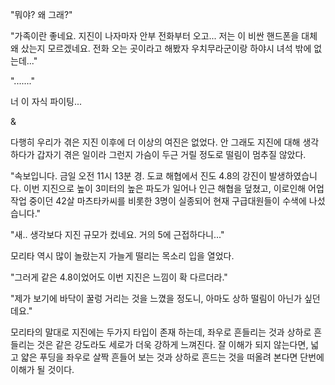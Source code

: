 "뭐야? 왜 그래?" 

"가족이란 좋네요. 지진이 나자마자 안부 전화부터 오고... 저는 이 비싼 핸드폰을 대체 왜 샀는지 모르겠네요. 전화 오는 곳이라고 해봤자 우치무라군이랑 하야시 녀석 밖에 없는데..." 

"......." 

너 이 자식 파이팅... 

& 

다행히 우리가 겪은 지진 이후에 더 이상의 여진은 없었다. 
안 그래도 지진에 대해 생각하다가 갑자기 겪은 일이라 그런지 가슴이 두근 거릴 정도로 떨림이 멈추질 않았다. 

"속보입니다. 금일 오전 11시 13분 경. 도쿄 해협에서 진도 4.8의 강진이 발생하였습니다. 이번 지진으로 높이 3미터의 높은 파도가 일어나 인근 해협을 덮쳤고, 이로인해 어업 작업 중이던 42살 마츠타카씨를 비롯한 3명이 실종되어 현재 구급대원들이 수색에 나섰습니다." 

"새.. 생각보다 지진 규모가 컸네요. 거의 5에 근접하다니..." 

모리타 역시 많이 놀랐는지 가늘게 떨리는 목소리 입을 열었다. 

"그러게 같은 4.8이었어도 이번 지진은 느낌이 확 다르더라." 

"제가 보기에 바닥이 꿀렁 거리는 것을 느꼈을 정도니, 아마도 상하 떨림이 아닌가 싶던데요." 

모리타의 말대로 지진에는 두가지 타입이 존재 하는데, 좌우로 흔들리는 것과 상하로 흔들리는 것은 같은 강도라도 세로가 더욱 강하게 느껴진다. 
잘 이해가 되지 않는다면, 넓고 얇은 푸딩을 좌우로 살짝 흔들어 보는 것과 상하로 흔드는 것을 떠올려 본다면 단번에 이해가 될 것이다. 